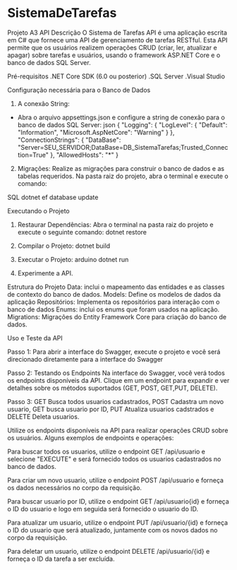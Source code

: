 # SistemaDeTarefas
Projeto A3
API 
Descrição
O Sistema de Tarefas API é uma aplicação escrita em C# que fornece uma API de gerenciamento de tarefas RESTful. Esta API permite que os usuários realizem operações CRUD (criar, ler, atualizar e apagar) sobre tarefas e usuários, usando o framework ASP.NET Core e o banco de dados SQL Server.

Pré-requisitos
.NET Core SDK (6.0 ou posterior)
.SQL Server 
.Visual Studio 

Configuração necessária para o Banco de Dados
1. A conexão String:
- Abra o arquivo appsettings.json e configure a string de conexão para o banco de dados SQL Server:
json
{
  "Logging": {
    "LogLevel": {
      "Default": "Information",
      "Microsoft.AspNetCore": "Warning"
    }
  },
  "ConnectionStrings": {
    "DataBase": "Server=SEU_SERVIDOR;DataBase=DB_SistemaTarefas;Trusted_Connection=True"
  },
  "AllowedHosts": "*"
}
2. Migrações:
Realize as migrações para construir o banco de dados e as tabelas requeridos. Na pasta raiz do projeto, abra o terminal e execute o comando:

SQL
dotnet ef database update

Executando o Projeto
1. Restaurar Dependências:
Abra o terminal na pasta raiz do projeto e execute o seguinte comando:
dotnet restore

2. Compilar o Projeto:
dotnet build

3. Executar o Projeto:
arduino
dotnet run

4. Experimente a API.

Estrutura do Projeto
Data: inclui o mapeamento das entidades e as classes de contexto do banco de dados.
Models: Define os modelos de dados da aplicação 
Repositórios: Implementa os repositórios para interação com o banco de dados
Enums: inclui os enums que foram usados na aplicação.
Migrations: Migrações do Entity Framework Core para criação do banco de dados.

Uso e Teste da API

Passo 1: Para abrir a interface do Swagger, execute o projeto e você será direcionado diretamente para a interface do Swagger

Passo 2: Testando os Endpoints
Na interface do Swagger, você verá todos os endpoints disponíveis da API. Clique em um endpoint para expandir e ver detalhes sobre os métodos suportados (GET, POST, GET,PUT, DELETE).

Passo 3: GET Busca todos usuarios cadastrados, POST Cadastra um novo usuario, GET busca usuario por ID, PUT Atualiza usuarios cadstrados e DELETE Deleta usuarios.

Utilize os endpoints disponíveis na API para realizar operações CRUD sobre os usuários. Alguns exemplos de endpoints e operações:

Para buscar todos os usuarios, utilize o endpoint GET /api/usuario e selecione "EXECUTE" e será fornecido                                                   todos os usuarios cadastrados no banco de dados.

Para criar um novo usuario, utilize o endpoint POST /api/usuario e forneça os dados necessários no corpo da requisição.

Para buscar usuario por ID, utilize o endpoint GET /api/usuario{id} e forneça o ID do usuario e logo em seguida será fornecido o usuario do ID.

Para atualizar um usuario, utilize o endpoint PUT /api/usuario/{id} e forneça o ID do usuario que será atualizado, juntamente com os novos dados no corpo da requisição.

Para deletar um usuario, utilize o endpoint DELETE /api/usuario/{id} e forneça o ID da tarefa a ser excluída.
